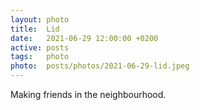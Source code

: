 ```yaml
---
layout: photo
title:  Lid
date:   2021-06-29 12:00:00 +0200
active: posts
tags:   photo
photo:  posts/photos/2021-06-29-lid.jpeg
---
```


Making friends in the neighbourhood.
